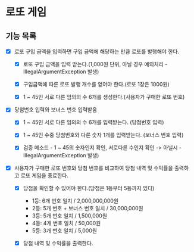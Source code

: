 # 로또 게임


## 기능 목록

- [x] 로또 구입 금액을 입력하면 구입 금액에 해당하는 만큼 로또를 발행해야 한다.
  - [x] 로또 구입 금액을 입력 받는다.(1,000원 단위, 아닐 경우 예외처리 - IllegalArgumentException 발생)
  - [x] 구입금액에 따른 로또 발행 개수를 얻어야 한다.(로또 1장은 1000원)
  - [x] 1 ~ 45인 서로 다른 임의의 수 6개를 생성한다.(사용자가 구매한 로또 번호)


- [x] 당첨번호 입력와 보너스 번호 입력받음 
  - [x] 1 ~ 45인 서로 다른 임의의 수 6개를 입력받는다. (당첨번호 입력)
  - [x] 1 ~ 45인 수중 당첨번호와 다른 숫자 1개를 입력받는다. (보너스 번호 입력)
  - [x] 검증 메소드 - 1 ~ 45의 숫자인지 확인, 서로다른 수인지 확인 -> 아닐시 - IllegalArgumentException 발생)


- [x] 사용자가 구매한 로또 번호와 당첨 번호를 비교하여 당첨 내역 및 수익률을 출력하고 로또 게임을 종료한다.
  - [x] 당첨을 확인할 수 있어야 한다.(당첨은 1등부터 5등까지 있다)
    - 1등: 6개 번호 일치 / 2,000,000,000원
    - 2등: 5개 번호 + 보너스 번호 일치 / 30,000,000원
    - 3등: 5개 번호 일치 / 1,500,000원
    - 4등: 4개 번호 일치 / 50,000원
    - 5등: 3개 번호 일치 / 5,000원
  - [x] 당첨 내역 및 수익률을 출력한다.

